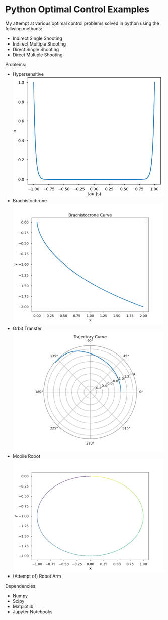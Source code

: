 # Python Optimal Control Examples
My attempt at various optimal control problems solved in python using the follwing methods:
- Indirect Single Shooting
- Indirect Multiple Shooting
- Direct Single Shooting
- Direct Multiple Shooting

Problems: 
- Hypersensitive 
![hyper](./Figures/hyper.png)
- Brachistochrone
![brac](./Figures/brachistocrone.png)
- Orbit Transfer
![orbit](./Figures/orbit.png)
- Mobile Robot
![robot](./Figures/mobile_robot.png)
- (Attempt of) Robot Arm

Dependencies: 
- Numpy
- Scipy
- Matplotlib
- Jupyter Notebooks
